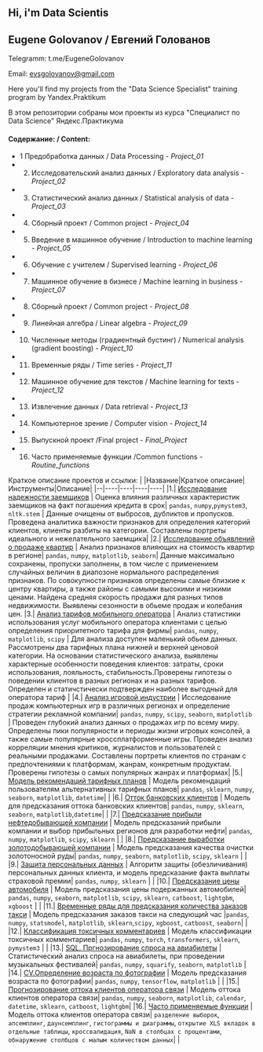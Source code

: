 ## Hi, i'm Data Scientis 

## Eugene Golovanov / Евгений Голованов

Telegramm: t.me/EugeneGolovanov

Email: evsgolovanov@gmail.com

Here you'll find my projects from the "Data Science Specialist" training program by Yandex.Praktikum

В этом репозитории собраны мои проекты из курса "Специалист по Data Science" Яндекс.Практикума

#### Содержание: / Content:

  - 1 Предобработка данных / Data Processing - *Project_01*
  - 2. Исследовательский анализ данных / Exploratory data analysis - *Project_02*
  - 3. Статистический анализ данных / Statistical analysis of data - *Project_03*
  - 4. Сборный проект / Common project - *Project_04*
  - 5. Введение в машинное обучение / Introduction to machine learning  - *Project_05*
  - 6. Обучение с учителем / Supervised learning  - *Project_06*
  - 7. Машинное обучение в бизнесе / Machine learning in business  - *Project_07*
  - 8. Сборный проект / Common project  - *Project_08*
  - 9. Линейная алгебра / Linear algebra  - *Project_09*
  - 10. Численные методы (градиентный бустинг) / Numerical analysis (gradient boosting)  - *Project_10*
  - 11. Временные ряды / Time series  - *Project_11*
  - 12. Машинное обучение для текстов / Machine learning for texts  - *Project_12*
  - 13. Извлечение данных / Data retrieval - *Project_13*
  - 14. Компьютерное зрение / Computer vision  - *Project_14*
  - 15. Выпускной проект /Final project  - *Final_Project*
  - 16. Часто применяемые функции /Common functions  - *Routine_functions*

Краткое описание проектов и ссылки:
| |Название|Краткое описание|Инструменты|Описание|
|--|----|----|----|----|
|1.| [Исследование надежности заемщиков](https://github.com/Golovevg/Y.Praktikum/blob/master/Project_01.ipynb) | Оценка влияния различных характеристик заемщиков на факт погашения кредита в срок| `pandas`, `numpy`,`pymystem3`, `nltk.stem` | Данные очищены от выбросов, дубликтов и пропусков. Проведена аналитика важности признаков для определения категорий клиентов, клиенты разбиты на категории. Составлены портреты идеального и нежелательного заемщика|
|2.| [Исследование объявлений о продаже квартир](https://github.com/Golovevg/Y.Praktikum/blob/master/Project_02.ipynb) | Анализ признаков влияющих на стоимость квартир в регионе| `pandas`, `numpy`, `matplotlib`, `seaborn`| Данные максимально сохранены, пропуски заполнены, в том числе с применением случайных величин в диапозоне нормального распределения признаков. По совокупности признаков определены самые близкие к центру квартиры, а также районы с самыми высокими и низкими ценами. Найдена средняя скорость продажи для разных типов недвижимости. Выявлены сезонности в обьеме продаж и колебания цен.
|3.| [Анализ тарифов мобильного оператора](https://github.com/Golovevg/Y.Praktikum/blob/master/Project_03.ipynb) | Анализ статистики использования услуг мобильного оператора клиентами с целью определения приоритетного тарифа для фирмы| `pandas`, `numpy`, `matplotlib`, `scipy` | Для анализа доступен маленький обьем данных. Рассмотрены два тарифных плана нижней и верхней ценовой категории. На основании статистического анализа, выявлены характерные особенности поведения клиентов: затраты, сроки использования, лояльность, стабильность.Проверены гипотезы о поведении клиентов в разных регионах и на разных тарифов. Определен и статичстически подтвержден наиболее выгодный для оператора тариф |
|4.| [Анализ игровой индустрии](https://github.com/Golovevg/Y.Praktikum/blob/master/Project_04.ipynb) | Исследование продаж компьютерных игр в различных регионах и определение стратегии рекламной компании| `pandas`, `numpy`, `scipy`, `seaborn`, `matplotlib` | Проведен глубокий анализ данных о продажах игр по всему миру. Определены пики популярности и периоды жизни игровых консолей, а также самые популярные кроссплатформенные игры. Проведен анализ корреляции мнения критиков, журналистов и пользователей с реальными продажами. Составлены портреты клиентов по странам с предпочтениями к платформам, жанрам, конкретным продуктам. Проверены гипотезы о самых популярных жанрах и платформах|
|5.| [Модель рекомендаций тарифных планов](https://github.com/Golovevg/Y.Praktikum/blob/master/Project_05.ipynb) | Модель рекомендаций пользователям альтернативных тарифных планов| `pandas`, `sklearn`, `numpy`, `seaborn`, `matplotlib`, `datetime`| |
|6.| [Отток банковских клиентов](https://github.com/Golovevg/Y.Praktikum/blob/master/Project_06.ipynb) | Модель для предсказания оттока банковских клиентов| `pandas`, `numpy`, `sklearn`, `seaborn`, `matplotlib`,`datetime`| |
|7.| [Предсказание прибыли нефтедобывающей компании](https://github.com/Golovevg/Y.Praktikum/blob/master/Project_07.ipynb) | Модель предсказаний прибыли компании и выбор прибыльных регионов для разработки нефти| `pandas`, `numpy`, `matplotlib`, `scipy`, `sklearn` | |
|8.| [Предсказание выработки золотодобывающей компании](https://github.com/Golovevg/Y.Praktikum/blob/master/Project_08.ipynb) | Модель предсказания качества очистки золотоносной руды| `pandas`, `numpy`, `seaborn`, `matplotlib`, `scipy`, `sklearn` | |
|9.| [Защита персональных данных](https://github.com/Golovevg/Y.Praktikum/blob/master/Project_09.ipynb) | Алгоритм защиты (обезличивания) персональных данных клиента, и модель предсказание факта выплаты страховой премии| `pandas`, `numpy`, `sklearn` | |
|10.| [Предсказание цены автомобиля](https://github.com/Golovevg/Y.Praktikum/blob/master/Project_10.ipynb) | Модель предсказания цены подержанных автомобилей| `pandas`, `numpy`, `seaborn`, `matplotlib`, `scipy`, `sklearn`, `catboost`, `lightgbm`, `xgboost` | |
|11.| [Временные ряды для предсказания количества заказов такси](https://github.com/Golovevg/Y.Praktikum/blob/master/Project_11.ipynb) | Модель предсказания заказов такси на следующий час |`pandas`, `numpy`, `statsmodel`, `matplotlib`, `sklearn`,`scipy`, `xgboost`, `catboost`, `seaborn`| |
|12.| [Классификация токсичных комментариев](https://github.com/Golovevg/Y.Praktikum/blob/master/Project_12.ipynb) | Модель классификации токсичных комментариев| `pandas`, `numpy`, `torch`, `transformers`, `sklearn`, `pymystem3` | |
|13.| [SQL. Пргнозирование спроса на авиабилеты](https://github.com/Golovevg/Y.Praktikum/blob/master/Project_13.ipynb) | Статистический анализ спроса на авиабилеты, при проведении музыкальных фестивалей| `pandas`, `numpy`, `squarify`, `seaborn`, `matplotlib` |
|14.| [CV.Определение возраста по фотографии](https://github.com/Golovevg/Y.Praktikum/blob/master/Project_14.ipynb) | Модель предсказания возраста по фотографии| `pandas`, `numpy`, `tensorflow`, `matplotlib` | |
|15.| [Прогнозирование оттока клиентов оператора связи](https://github.com/Golovevg/Y.Praktikum/blob/master/Final_project.ipynb) | Модель оттока клиентов оператора связи| `pandas`, `numpy`, `seaborn`, `matplotlib`, `calendar`, `datetime`, `sklearn`, `catboost`, `lightgbm`|
|16.| [Часто применяемые функции](https://github.com/Golovevg/Y.Praktikum/blob/master/Routine_functions.ipynb) | Модель оттока клиентов оператора связи| `разделение выборок`, `апсемплинг`, `даунсемплинг`, `гистограммы и диаграммы`, `открытие XLS вкладок в отдельные таблицы`, `кроссвалидация`, `NaN в столбцах с процентами`, `обнаружение столбцов с малым количеством данных`| |

